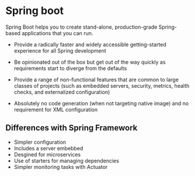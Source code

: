 # Spring boot

Spring Boot helps you to create stand-alone, production-grade Spring-based applications that you can run.

- Provide a radically faster and widely accessible getting-started experience for all Spring development

- Be opinionated out of the box but get out of the way quickly as requirements start to diverge from the defaults

- Provide a range of non-functional features that are common to large classes of projects (such as embedded servers, security, metrics, health checks, and externalized configuration)

- Absolutely no code generation (when not targeting native image) and no requirement for XML configuration

## Differences with Spring Framework

- Simpler configuration
- Includes a server embebbed
- Desgined for microservices
- Use of starters for managing dependencies
- Simpler monitoring tasks with Actuator
